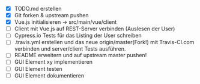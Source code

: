 - [x] TODO.md erstellen
- [x] Git forken & upstream pushen  
- [x] Vue.js initialisieren -> src/main/vue/client  
- [ ] Client mit Vue.js auf REST-Server verbinden (Auslesen der User)  
- [ ] Cypress.io Tests für das Listing der User schreiben  
- [ ] .travis.yml erstellen und das neue origin/master(Fork!) mit Travis-CI.com verbinden und server/client Tests ausführen.  
- [ ] README erweitern und auf upstream master pushen!  
- [ ] GUI Element xy implementieren  
- [ ] GUI Element testen  
- [ ] GUI Element dokumentieren